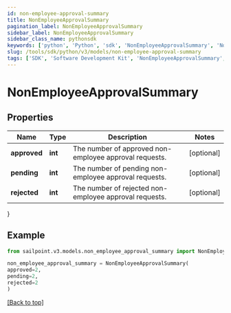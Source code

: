 ```yaml
---
id: non-employee-approval-summary
title: NonEmployeeApprovalSummary
pagination_label: NonEmployeeApprovalSummary
sidebar_label: NonEmployeeApprovalSummary
sidebar_class_name: pythonsdk
keywords: ['python', 'Python', 'sdk', 'NonEmployeeApprovalSummary', 'NonEmployeeApprovalSummary'] 
slug: /tools/sdk/python/v3/models/non-employee-approval-summary
tags: ['SDK', 'Software Development Kit', 'NonEmployeeApprovalSummary', 'NonEmployeeApprovalSummary']
---
```


# NonEmployeeApprovalSummary


## Properties

Name | Type | Description | Notes
------------ | ------------- | ------------- | -------------
**approved** | **int** | The number of approved non-employee approval requests. | [optional] 
**pending** | **int** | The number of pending non-employee approval requests. | [optional] 
**rejected** | **int** | The number of rejected non-employee approval requests. | [optional] 
}

## Example

```python
from sailpoint.v3.models.non_employee_approval_summary import NonEmployeeApprovalSummary

non_employee_approval_summary = NonEmployeeApprovalSummary(
approved=2,
pending=2,
rejected=2
)

```
[[Back to top]](#) 

